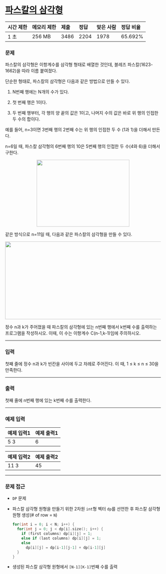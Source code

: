 # [파스칼의 삼각형](https://www.acmicpc.net/problem/16395)

<div align = center>

| 시간 제한 | 메모리 제한 | 제출 | 정답 | 맞은 사람 | 정답 비율 |
| :-------- | :---------- | :--- | :--- | :-------- | :-------- |
| 1 초      | 256 MB      | 3486 | 2204 | 1978      | 65.692%   |

</div>

### 문제

파스칼의 삼각형은 이항계수를 삼각형 형태로 배열한 것인데, 블레즈 파스칼(1623-1662)을 따라 이름 붙여졌다.

단순한 형태로, 파스칼의 삼각형은 다음과 같은 방법으로 만들 수 있다.

  1. N번째 행에는 N개의 수가 있다.

  2. 첫 번째 행은 1이다.

  3. 두 번째 행부터, 각 행의 양 끝의 값은 1이고, 나머지 수의 값은 바로 위 행의 인접한 두 수의 합이다.

예를 들어, n=3이면 3번째 행의 2번째 수는 위 행의 인접한 두 수 (1과 1)을 더해서 만든다. 

n=6일 때, 파스칼 삼각형의 6번째 행의 10은 5번째 행의 인접한 두 수(4와 6)을 더해서 구한다. 

<div align = center>
  <img src="https://upload.wikimedia.org/wikipedia/commons/thumb/f/f6/Pascal%27s_triangle_5.svg/540px-Pascal%27s_triangle_5.svg.png" width="300" height="216" />
</div>

같은 방식으로 n=11일 때, 다음과 같은 파스칼의 삼각형을 만들 수 있다.

<div align = center>
  <img src="https://upload.wikimedia.org/wikipedia/commons/thumb/4/4b/Pascal_triangle.svg/588px-Pascal_triangle.svg.png" width="588" height="251" />
</div>

정수 n과 k가 주어졌을 때 파스칼의 삼각형에 있는 n번째 행에서 k번째 수를 출력하는 프로그램을 작성하시오.  이때, 이 수는 이항계수 C(n-1,k-1)임에 주의하시오.

---

### 입력

첫째 줄에 정수 n과 k가 빈칸을 사이에 두고 차례로 주어진다. 이 때, 1 ≤ k ≤ n ≤ 30을 만족한다.

---

### 출력

첫째 줄에 n번째 행에 있는 k번째 수를 출력한다.

---

### 예제 입력

| 예제 입력1 | 예제 출력1 |
| :--------- | :--------- |
| 5 3        | 6          |

| 예제 입력2 | 예제 출력2 |
| :--------- | :--------- |
| 11 3       | 45         |

---

### 문제 접근

  - `DP` 문제

  - 파스칼 삼각형 원형을 만들기 위한 2차원 `int`형 벡터 `dp`를 선언한 후 파스칼 삼각형 원형 생성(# of row = `N`)

    ```cpp
    for(int i = 0; i < N; i++) {
      for(int j = 0; j < dp[i].size(); i++) {
        if (first columns) dp[i][j] = 1;
        else if (last columns) dp[i][j] = 1;
        else
          dp[i][j] = dp[i-1][j-1] + dp[i-1][j]
      }
    }
    ```

  - 생성된 파스칼 삼각형 원형에서 `[N-1][K-1]`번째 수를 출력